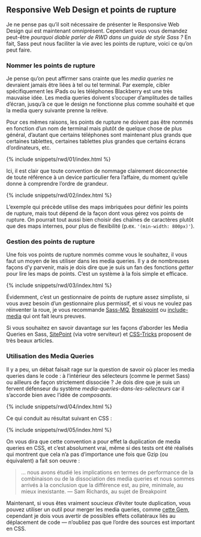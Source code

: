 
## Responsive Web Design et points de rupture

Je ne pense pas qu’il soit nécessaire de présenter le Responsive Web Design qui est maintenant omniprésent. Cependant vous vous demandez peut-être *pourquoi diable parler de RWD dans un guide de style Sass&nbsp;?* En fait, Sass peut nous faciliter la vie avec les points de rupture, voici ce qu’on peut faire.

### Nommer les points de rupture

Je pense qu’on peut affirmer sans crainte que les *media queries* ne devraient jamais être liées à tel ou tel terminal. Par exemple, cibler spécifiquement les iPads ou les téléphones Blackberry est une très mauvaise idée. Les media queries doivent s’occuper d’amplitudes de tailles d’écran, jusqu’à ce que le design ne fonctionne plus comme souhaité et que la media query suivante prenne la relève.

Pour ces mêmes raisons, les points de rupture ne doivent pas être nommés en fonction d’un nom de terminal mais plutôt de quelque chose de plus général, d’autant que certains téléphones sont maintenant plus grands que certaines tablettes, certaines tablettes plus grandes que certains écrans d’ordinateurs, etc.

{% include snippets/rwd/01/index.html %}

Ici, il est clair que toute convention de nommage clairement déconnectée de toute référence à un device particulier fera l’affaire, du moment qu’elle donne à comprendre l’ordre de grandeur.

{% include snippets/rwd/02/index.html %}

<div class="note">
  <p>L’exemple qui précède utilise des maps imbriquées pour définir les points de rupture, mais tout dépend de la façon dont vous gérez vos points de rupture. On pourrait tout aussi bien choisir des chaînes de caractères plutôt que des maps internes, pour plus de flexibilité (p.ex. <code>'(min-width: 800px)'</code>).</p>
</div>

### Gestion des points de rupture

Une fois vos points de rupture nommés comme vous le souhaitez, il vous faut un moyen de les utiliser dans les media queries. Il y a de nombreuses façons d’y parvenir, mais je dois dire que je suis un fan des fonctions *getter* pour lire les maps de points. C’est un système à la fois simple et efficace.

{% include snippets/rwd/03/index.html %}

<div class="note">
  <p>Évidemment, c’est un gestionnaire de points de rupture assez simpliste, si vous avez besoin d’un gestionnaire plus permissif, et si vous ne voulez pas réinventer la roue, je vous recommande <a href="https://github.com/sass-mq/sass-mq">Sass-MQ</a>, <a href="http://breakpoint-sass.com/">Breakpoint</a> ou <a href="https://github.com/eduardoboucas/include-media">include-media</a> qui ont fait leurs preuves.</p>
  <p>Si vous souhaitez en savoir davantage sur les façons d’aborder les Media Queries en Sass, <a href="https://www.sitepoint.com/managing-responsive-breakpoints-sass/">SitePoint</a> (via votre serviteur) et <a href="https://css-tricks.com/approaches-media-queries-sass/">CSS-Tricks</a> proposent de très beaux articles.</p>
</div>

### Utilisation des Media Queries

Il y a peu, un débat faisait rage sur la question de savoir où placer les media queries dans le code&nbsp;: à l’intérieur des sélecteurs (comme le permet Sass) ou ailleurs de façon strictement dissociée&nbsp;? Je dois dire que je suis un fervent défenseur du système *media-queries-dans-les-sélecteurs* car il s’accorde bien avec l’idée de *composants*.

{% include snippets/rwd/04/index.html %}

Ce qui conduit au résultat suivant en CSS&nbsp;:

{% include snippets/rwd/05/index.html %}

On vous dira que cette convention a pour effet la duplication de media queries en CSS, et c’est absolument vrai, même si des tests ont été réalisés qui montrent que cela n’a pas d’importance une fois que Gzip (ou équivalent) a fait son oeuvre&nbsp;:

> … nous avons étudié les implications en termes de performance de la combinaison ou de la dissociation des media queries et nous sommes arrivés à la conclusion que la différence est, au pire, minimale, au mieux inexistante.
> &mdash; Sam Richards, au sujet de Breakpoint

Maintenant, si vous êtes vraiment soucieux d’éviter toute duplication, vous pouvez utiliser un outil pour merger les media queries, comme [cette Gem](https://github.com/aaronjensen/sass-media_query_combiner), cependant je dois vous avertir de possibles effets collatéraux liés au déplacement de code —&nbsp;n’oubliez pas que l’ordre des sources est important en CSS.
